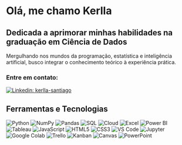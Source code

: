 # Olá, me chamo Kerlla

## Dedicada a aprimorar minhas habilidades na graduação em Ciência de Dados

Mergulhando nos mundos da programação, estatística e inteligência artificial, busco integrar o conhecimento teórico à experiência prática.

### Entre em contato:
[![Linkedin: kerlla-santiago](https://img.shields.io/badge/-kerlla_santiago-blue?style=flat-square&logo=Linkedin&logoColor=white&link=https://www.linkedin.com/in/kerlla-analista-de-dados)](https://www.linkedin.com/in/kerlla-analista-de-dados)

## Ferramentas e Tecnologias

![Python](https://img.shields.io/badge/-Python-3776AB?style=flat-square&logo=Python&logoColor=white)
![NumPy](https://img.shields.io/badge/-NumPy-013243?style=flat-square&logo=numpy&logoColor=white)
![Pandas](https://img.shields.io/badge/-Pandas-150458?style=flat-square&logo=pandas&logoColor=white)
![SQL](https://img.shields.io/badge/-SQL-4479A1?style=flat-square&logo=MySQL&logoColor=white)
![Cloud](https://img.shields.io/badge/-Cloud-4285F4?style=flat-square&logo=google-cloud&logoColor=white)
![Excel](https://img.shields.io/badge/-Excel-217346?style=flat-square&logo=microsoft-excel&logoColor=white)
![Power BI](https://img.shields.io/badge/-Power_BI-F2C811?style=flat-square&logo=Power-BI&logoColor=black)
![Tableau](https://img.shields.io/badge/-Tableau-E97627?style=flat-square&logo=Tableau&logoColor=white)
![JavaScript](https://img.shields.io/badge/-JavaScript-F7DF1E?style=flat-square&logo=javascript&logoColor=black)
![HTML5](https://img.shields.io/badge/-HTML5-E34F26?style=flat-square&logo=html5&logoColor=white)
![CSS3](https://img.shields.io/badge/-CSS3-1572B6?style=flat-square&logo=css3)
![VS Code](https://img.shields.io/badge/-VS_Code-007ACC?style=flat-square&logo=visual-studio-code)
![Jupyter](https://img.shields.io/badge/-Jupyter-F37626?style=flat-square&logo=Jupyter&logoColor=white)
![Google Colab](https://img.shields.io/badge/-Google_Colab-F9AB00?style=flat-square&logo=google-colab&logoColor=white)
![Trello](https://img.shields.io/badge/-Trello-0079BF?style=flat-square&logo=trello&logoColor=white)
![Kanban](https://img.shields.io/badge/-Kanban-lightgrey?style=flat-square)
![Canvas](https://img.shields.io/badge/-Canvas-3944F7?style=flat-square&logo=canvas&logoColor=white)
![PowerPoint](https://img.shields.io/badge/-PowerPoint-B7472A?style=flat-square&logo=microsoft-powerpoint&logoColor=white)
